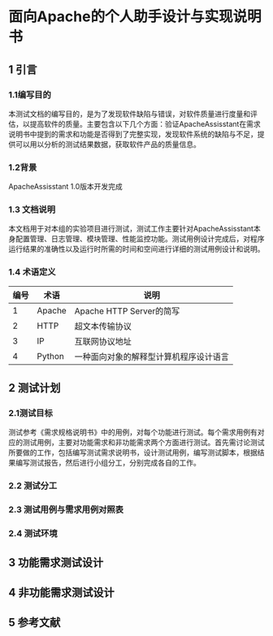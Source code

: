# 面向Apache的个人助手设计与实现说明书


## 1 引言
### 1.1编写目的
本测试文档的编写目的，是为了发现软件缺陷与错误，对软件质量进行度量和评估，以提高软件的质量。主要包含以下几个方面：验证ApacheAssisstant在需求说明书中提到的需求和功能是否得到了完整实现，发现软件系统的缺陷与不足，提供可以用以分析的测试结果数据，获取软件产品的质量信息。
### 1.2背景
ApacheAssisstant 1.0版本开发完成

### 1.3 文档说明
本文档用于对本组的实验项目进行测试，测试工作主要针对ApacheAssisstant本身配置管理、日志管理、模块管理、性能监控功能。测试用例设计完成后，对程序运行结果的准确性以及运行时所需的时间和空间进行详细的测试用例设计和说明。

### 1.4 术语定义
|编号|术语|说明|
|------|------|-------|
|1|Apache|Apache HTTP Server的简写|
|2|HTTP|超文本传输协议|
|3|IP|互联网协议地址|
|4|Python|一种面向对象的解释型计算机程序设计语言|


## 2 测试计划
### 2.1测试目标
测试参考《需求规格说明书》中的用例，对每个功能进行测试。每个需求用例有对应的测试用例，主要对功能需求和非功能需求两个方面进行测试。首先需讨论测试所要做的工作，包括编写测试需求说明书，设计测试用例，编写测试脚本，根据结果编写测试报告，然后进行小组分工，分别完成各自的工作。
### 2.2 测试分工

### 2.3 测试用例与需求用例对照表

### 2.4 测试环境

## 3 功能需求测试设计

## 4 非功能需求测试设计


## 5 参考文献
